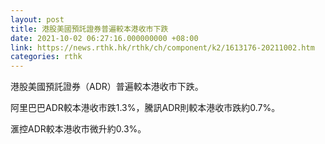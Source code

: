 ```yaml
---
layout: post
title: 港股美國預託證券普遍較本港收市下跌
date: 2021-10-02 06:27:16.000000000 +08:00
link: https://news.rthk.hk/rthk/ch/component/k2/1613176-20211002.htm
categories: rthk
---
```


港股美國預託證券（ADR）普遍較本港收市下跌。

阿里巴巴ADR較本港收市跌1.3%，騰訊ADR則較本港收市跌約0.7%。

滙控ADR較本港收市微升約0.3%。
